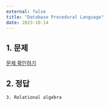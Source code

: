 ```yaml
---
external: false
title: "Database Procedural Language"
date: 2023-10-14
---
```


## 1. 문제

[문제 확인하기](https://www.hackerrank.com/challenges/procedural-language/problem)

## 2. 정답

```textile
3. Relational algebra
```
